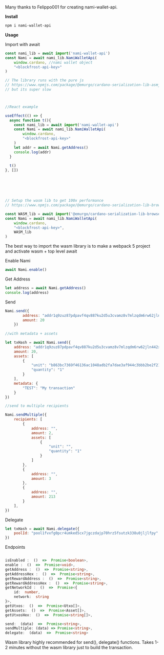 Many thanks to Felippo001 for creating nami-wallet-api.


**Install**

```bash
npm i nami-wallet-api
```

**Usage**


Import with await 

```js
const nami_lib = await import('nami-wallet-api')
const Nami = await nami_lib.NamiWalletApi(
    window.cardano, //nami wallet object
    "<blockfrost-api-key>"
)

// The library runs with the pure js 
// https://www.npmjs.com/package/@emurgo/cardano-serialization-lib-asmjs
// but its super slow



//React example

useEffect(() => {
  async function t(){
    const nami_lib = await import('nami-wallet-api')
    const Nami = await nami_lib.NamiWalletApi(
        window.cardano,
        "<blockfrost-api-key>"
    )
    let addr = await Nami.getAddress()
    console.log(addr)
  }
  
  t()
}, [])






// Setup the wasm lib to get 100x performance
// https://www.npmjs.com/package/@emurgo/cardano-serialization-lib-browser

const WASM_lib = await import('@emurgo/cardano-serialization-lib-browser/ cardano_serialization_lib')
const Nami = await nami_lib.NamiWalletApi(
    window.cardano,
    "<blockfrost-api-key>",
    WASM_lib
)
```
    
   The best way to import the wasm library is to make a webpack 5 project and 	activate wasm + top level await


Enable Nami

```js
await Nami.enable()
```

Get Address

```js
let address = await Nami.getAddress()
console.log(address)
```

Send
	
```js
Nami.send({
        address: "addr1q9zuz87pdpavf4qv887ku2d5u3cvamz8v7mlzqdm6rw62jln442xmqc6emat80hua9a5sdf5jsavm22mkp7c2ka80c2suk45r7",
        amount: 20
    })
    
//with metadata + assets

let txHash = await Nami.send({
    address: "addr1q9zuz87pdpavf4qv887ku2d5u3cvamz8v7mlzqdm6rw62jln442xmqc6emat80hua9a5sdf5jsavm22mkp7c2ka80c2suk45r7",
    amount: 20,
    assets: [
        {
            "unit": "b863bc7369f46136ac1048adb2fa7dae3af944c3bbb2be2f216a8d4f.BerryAlba",
            "quantity": "1"
        }
    ],
    metadata: {
        "TEST": "My transaction"
    }
})

//send to multiple recipients

Nami.sendMultiple({
    recipients: [
        {
            address: "",
            amount: 2,
            assets: [
                {
                    "unit": "",
                    "quantity": "1"
                }
            ]
        },
        {
            address: "",
            amount: 3
        },
        {
            address: "",
            amount: 213
        }
    ],
})

```

Delegate
```js
let txHash = await Nami.delegate({
    poolId: "pool1fvxfg0pcr4umked5cx7jgczdajp70hrz5fsutzk338u0jljlfpy"
})
```
Endpoints
```ts

isEnabled :  ()  =>  Promise<boolean>,
enable :  ()  =>  Promise<void>,
getAddress :  ()  =>  Promise<string>,
getAddressHex :  ()  =>  Promise<string>,
getRewardAddress :  ()  =>  Promise<string>,
getRewardAddressHex :  ()  =>  Promise<string>,
getNetworkId :  ()  =>  Promise<{
    id:  number,
    network:  string
}>,
getUtxos:  ()  =>  Promise<Utxo[]>,
getAssets:  ()  =>  Promise<Asset[]>,
getUtxosHex:  ()  =>  Promise<string[]>,

send:  (data)  =>  Promise<string>,
sendMultiple: (data) => Promise<string>,
delegate:  (data)  =>  Promise<string>

```
Wasm library highly recommended for send(), delegate() functions. Takes 1-2 minutes without the wasm library just to build the transaction.
